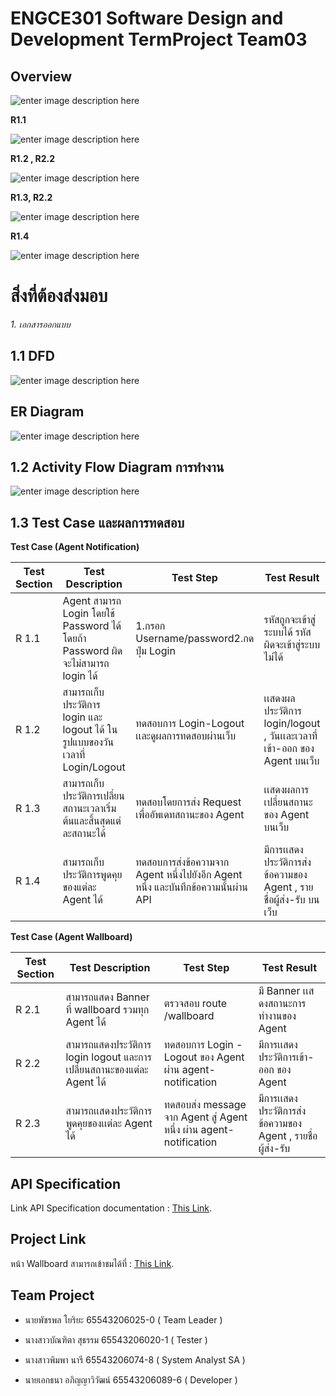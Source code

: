 # ENGCE301 Software Design and Development  TermProject Team03                                              

 

## **Overview** 
![enter image description here](https://i.postimg.cc/hv06Q4n7/hello.gif)

**R1.1**

![enter image description here](https://img5.pic.in.th/file/secure-sv1/1.1a19763cd324c1296.png)

**R1.2 , **R2.2****

![enter image description here](https://img5.pic.in.th/file/secure-sv1/Screenshot-2025-03-20-021625.png)

**R1.3, **R2.2****

![enter image description here](https://img5.pic.in.th/file/secure-sv1/Screenshot-2025-03-20-021635.png)


**R1.4**

![enter image description here](https://img2.pic.in.th/pic/Screenshot-2025-03-20-021606.png)


# **สิ่งที่ต้องส่งมอบ**
*1. เอกสารออกแบบ*

## **1.1 DFD**

![enter image description here](https://img5.pic.in.th/file/secure-sv1/DFD7f82976e8d16ce2a.png)
## **ER Diagram**

![enter image description here](https://img2.pic.in.th/pic/ER-diagram.png)
## **1.2 Activity Flow Diagram การทำงาน**

![enter image description here](https://img5.pic.in.th/file/secure-sv1/Activity-Flow-Diagram.png)

## **1.3 Test Case และผลการทดสอบ**

**Test Case (Agent Notification)**


| Test Section | Test Description | Test Step | Test Result |
|----------|----------|----------| ----------| 
| R 1.1| Agent สามารถ Login โดยใช้ Password ได้ โดยถ้า Password ผิดจะไม่สามารถ login ได้|1.กรอก Username/password2.กดปุ่ม Login | รหัสถูกจะเข้าสู่ระบบได้ รหัสผิดจะเข้าสู่ระบบไม่ได้ |
|R 1.2|สามารถเก็บประวัติการ login และ logout ได้ ในรูปแบบของวันเวลาที่ Login/Logout|ทดสอบการ Login-Logout เเละดูผลการทดสอบผ่านเว็บ|เเสดงผลประวัติการ login/logout , วันเเละเวลาที่เข้า-ออก ของ Agent บนเว็บ|
|R 1.3|สามารถเก็บประวัติการเปลี่ยนสถานะเวลาเริ่มต้นและสิ้นสุดแต่ละสถานะได้|ทดสอบโดยการส่ง Request เพื่ออัพเดทสถานะของ Agent|เเสดงผลการเปลี่ยนสถานะของ Agent บนเว็บ|
|R 1.4|สามารถเก็บประวัติการพูดคุยของแต่ละ Agent ได้|ทดสอบการส่งข้อความจาก Agent หนึ่งไปยังอีก Agent หนึ่ง และบันทึกข้อความนั้นผ่าน API|มีการเเสดงประวัติการส่งข้อความของ Agent , รายชื่อผู้ส่ง-รับ บนเว็บ|

**Test Case (Agent Wallboard)**


| Test Section | Test Description | Test Step | Test Result |
|----------|----------|----------| ----------|
|R 2.1|สามารถแสดง Banner ที่ wallboard รวมทุก Agent ได้|ตรวจสอบ route /wallboard |มี Banner เเสดงสถานะการทำงานของ Agent|
|R 2.2|สามารถแสดงประวัติการ login logout และการเปลี่ยนสถานะของแต่ละ Agent ได้|ทดสอบการ Login - Logout ของ Agent ผ่าน agent-notification|มีการเเสดงประวัติการเข้า-ออก ของ Agent |
|R 2.3|สามารถเเสดงประวัติการพูดคุยของเเต่ละ Agent ได้|ทดสอบส่ง message จาก Agent สู่ Agent หนึ่ง ผ่าน agent-notification|มีการเเสดงประวัติการส่งข้อความของ Agent , รายชื่อผู้ส่ง-รับ |


## **API Specification**
Link  API Specification documentation : [This Link](./docs/api/README.md). 


## **Project Link**
หน้า Wallboard สามารถเข้าชมได้ที่ : [This Link](https://lab-wb.cpe-rmutl.net/team03/#/wallboard). 


## **Team Project**

- นายพัชรพล โยริยะ 65543206025-0 ( Team Leader )

- นางสาวบัณฑิตา สุธรรม 65543206020-1 ( Tester ) 

- นางสาวพิมพา นารี 65543206074-8 ( System Analyst SA )

- นายเอกธนา อภิญญาวิวัฒน์ 65543206089-6 ( Developer )
